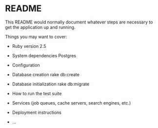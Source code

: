 # README

This README would normally document whatever steps are necessary to get the
application up and running.

Things you may want to cover:

* Ruby version
  2.5

* System dependencies
  Postgres
  
* Configuration
  
  
* Database creation
  rake db:create

* Database initialization
  rake db:migrate
  
* How to run the test suite

* Services (job queues, cache servers, search engines, etc.)

* Deployment instructions

* ...
